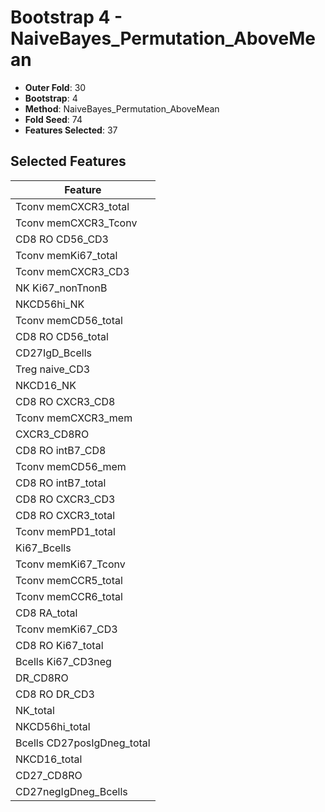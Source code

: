 # Bootstrap 4 - NaiveBayes_Permutation_AboveMean

- **Outer Fold**: 30
- **Bootstrap**: 4
- **Method**: NaiveBayes_Permutation_AboveMean
- **Fold Seed**: 74
- **Features Selected**: 37

## Selected Features

| Feature |
|---------|
| Tconv memCXCR3_total |
| Tconv memCXCR3_Tconv |
| CD8 RO CD56_CD3 |
| Tconv memKi67_total |
| Tconv memCXCR3_CD3 |
| NK Ki67_nonTnonB |
| NKCD56hi_NK |
| Tconv memCD56_total |
| CD8 RO CD56_total |
| CD27IgD_Bcells |
| Treg naive_CD3 |
| NKCD16_NK |
| CD8 RO CXCR3_CD8 |
| Tconv memCXCR3_mem |
| CXCR3_CD8RO |
| CD8 RO intB7_CD8 |
| Tconv memCD56_mem |
| CD8 RO intB7_total |
| CD8 RO CXCR3_CD3 |
| CD8 RO CXCR3_total |
| Tconv memPD1_total |
| Ki67_Bcells |
| Tconv memKi67_Tconv |
| Tconv memCCR5_total |
| Tconv memCCR6_total |
| CD8 RA_total |
| Tconv memKi67_CD3 |
| CD8 RO Ki67_total |
| Bcells Ki67_CD3neg |
| DR_CD8RO |
| CD8 RO DR_CD3 |
| NK_total |
| NKCD56hi_total |
| Bcells CD27posIgDneg_total |
| NKCD16_total |
| CD27_CD8RO |
| CD27negIgDneg_Bcells |
